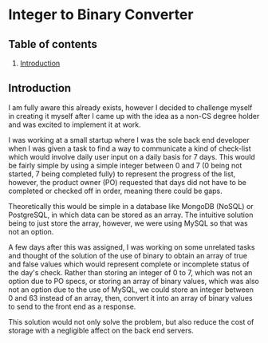 # Integer to Binary Converter

## Table of contents
1. [Introduction](#Introduction)

## Introduction

I am fully aware this already exists, however I decided to challenge myself in creating it myself after I came up with the idea as a non-CS degree holder and was excited to implement it at work.

I was working at a small startup where I was the sole back end developer when I was given a task to find a way to communicate a kind of check-list which would involve daily user input on a daily basis for 7 days. This would be fairly simple by using a simple integer between 0 and 7 (0 being not started, 7 being completed fully) to represent the progress of the list, however, the product owner (PO) requested that days did not have to be completed or checked off in order, meaning there could be gaps.

Theoretically this would be simple in a database like MongoDB (NoSQL) or PostgreSQL, in which data can be stored as an array. The intuitive solution being to just store the array, however, we were using MySQL so that was not an option. 

A few days after this was assigned, I was working on some unrelated tasks and thought of the solution of the use of binary to obtain an array of true and false values which would represent complete or incomplete status of the day's check. Rather than storing an integer of 0 to 7, which was not an option due to PO specs, or storing an array of binary values, which was also not an option due to the use of MySQL, we could store an integer between 0 and 63 instead of an array, then, convert it into an array of binary values to send to the front end as a response. 

This solution would not only solve the problem, but also reduce the cost of storage with a negligible affect on the back end servers.